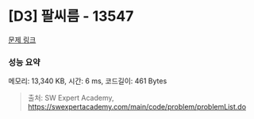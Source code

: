 # [D3] 팔씨름 - 13547 

[문제 링크](https://swexpertacademy.com/main/code/problem/problemDetail.do?contestProbId=AX6PP9G6p1sDFAS9) 

### 성능 요약

메모리: 13,340 KB, 시간: 6 ms, 코드길이: 461 Bytes



> 출처: SW Expert Academy, https://swexpertacademy.com/main/code/problem/problemList.do